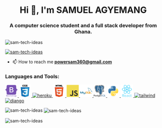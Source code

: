 <h1 align="center">Hi 👋, I'm SAMUEL AGYEMANG</h1>
<h3 align="center">A computer science student and a full stack developer from Ghana.</h3>

<p align="left"> <img src="https://komarev.com/ghpvc/?username=sam-tech-ideas&label=Profile%20views&color=0e75b6&style=flat" alt="sam-tech-ideas" /> </p>

<p align="left"> <a href="https://github.com/ryo-ma/github-profile-trophy"><img src="https://github-profile-trophy.vercel.app/?username=sam-tech-ideas" alt="sam-tech-ideas" /></a> </p>

- 📫 How to reach me **powersam360@gmail.com**

<p align="left">
</p>

<h3 align="left">Languages and Tools:</h3>
<p align="left"> <a href="https://getbootstrap.com" target="_blank" rel="noreferrer"> <img src="https://raw.githubusercontent.com/devicons/devicon/master/icons/bootstrap/bootstrap-plain-wordmark.svg" alt="bootstrap" width="40" height="40"/> </a> <a href="https://www.w3schools.com/css/" target="_blank" rel="noreferrer"> <img src="https://raw.githubusercontent.com/devicons/devicon/master/icons/css3/css3-original-wordmark.svg" alt="css3" width="40" height="40"/> </a><a href="https://heroku.com" target="_blank" rel="noreferrer"> <img src="https://www.vectorlogo.zone/logos/heroku/heroku-icon.svg" alt="heroku" width="40" height="40"/> </a> <a href="https://www.w3.org/html/" target="_blank" rel="noreferrer"> <img src="https://raw.githubusercontent.com/devicons/devicon/master/icons/html5/html5-original-wordmark.svg" alt="html5" width="40" height="40"/> </a> <a href="https://developer.mozilla.org/en-US/docs/Web/JavaScript" target="_blank" rel="noreferrer"> <img src="https://raw.githubusercontent.com/devicons/devicon/master/icons/javascript/javascript-original.svg" alt="javascript" width="40" height="40"/> </a> <a href="https://www.mysql.com/" target="_blank" rel="noreferrer"> <img src="https://raw.githubusercontent.com/devicons/devicon/master/icons/mysql/mysql-original-wordmark.svg" alt="mysql" width="40" height="40"/> </a> <a href="https://www.postgresql.org" target="_blank" rel="noreferrer"> <img src="https://raw.githubusercontent.com/devicons/devicon/master/icons/postgresql/postgresql-original-wordmark.svg" alt="postgresql" width="40" height="40"/> </a> <a href="https://www.python.org" target="_blank" rel="noreferrer"> <img src="https://raw.githubusercontent.com/devicons/devicon/master/icons/python/python-original.svg" alt="python" width="40" height="40"/> </a> <a href="https://reactjs.org/" target="_blank" rel="noreferrer"> <img src="https://raw.githubusercontent.com/devicons/devicon/master/icons/react/react-original-wordmark.svg" alt="react" width="40" height="40"/> 
  </a> <a href="https://tailwindcss.com/" target="_blank" rel="noreferrer"> <img src="https://www.vectorlogo.zone/logos/tailwindcss/tailwindcss-icon.svg" alt="tailwind" width="40" height="40"/> </a> 
   </a> <a href="https://django.com/" target="_blank" rel="noreferrer"> <img src="https://www.svgrepo.com/show/353656/django.svg" alt="django" width="40" height="40"/> </a> </p>


<p><img align="left" src="https://github-readme-stats.vercel.app/api/top-langs?username=sam-tech-ideas&show_icons=true&locale=en&layout=compact" alt="sam-tech-ideas" /></p>

<p>&nbsp;<img align="center" src="https://github-readme-stats.vercel.app/api?username=sam-tech-ideas&show_icons=true&locale=en" alt="sam-tech-ideas" /></p>

<p><img align="center" src="https://github-readme-streak-stats.herokuapp.com/?user=sam-tech-ideas&" alt="sam-tech-ideas" /></p>
